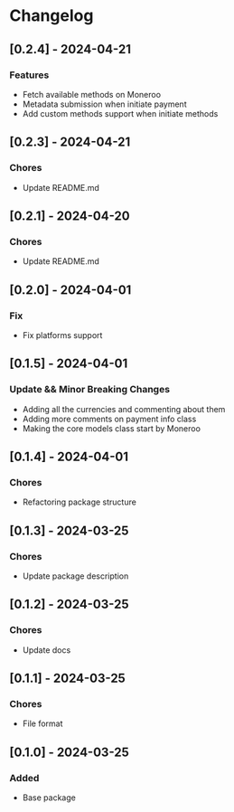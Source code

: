# Changelog

## [0.2.4] - 2024-04-21

### Features

- Fetch available methods on Moneroo
- Metadata submission when initiate payment
- Add custom methods support when initiate methods

## [0.2.3] - 2024-04-21

### Chores

- Update README.md

## [0.2.1] - 2024-04-20

### Chores

- Update README.md

## [0.2.0] - 2024-04-01

### Fix

- Fix platforms support

## [0.1.5] - 2024-04-01

### Update && Minor Breaking Changes

- Adding all the currencies and commenting about them
- Adding more comments on payment info class
- Making the core models class start by Moneroo

## [0.1.4] - 2024-04-01

### Chores

- Refactoring package structure

## [0.1.3] - 2024-03-25

### Chores

- Update package description

## [0.1.2] - 2024-03-25

### Chores

- Update docs

## [0.1.1] - 2024-03-25

### Chores

- File format

## [0.1.0] - 2024-03-25

### Added

- Base package
